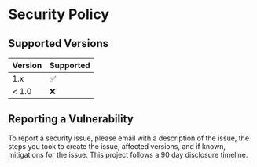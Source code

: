 # Security Policy

## Supported Versions

| Version | Supported          |
| ------- | ------------------ |
| 1.x     | :white_check_mark: |
| < 1.0   | :x:                |

## Reporting a Vulnerability

To report a security issue, please email with a description of the issue, the steps you took to create the issue, 
affected versions, and if known, mitigations for the issue. This project follows a 90 day disclosure timeline.
